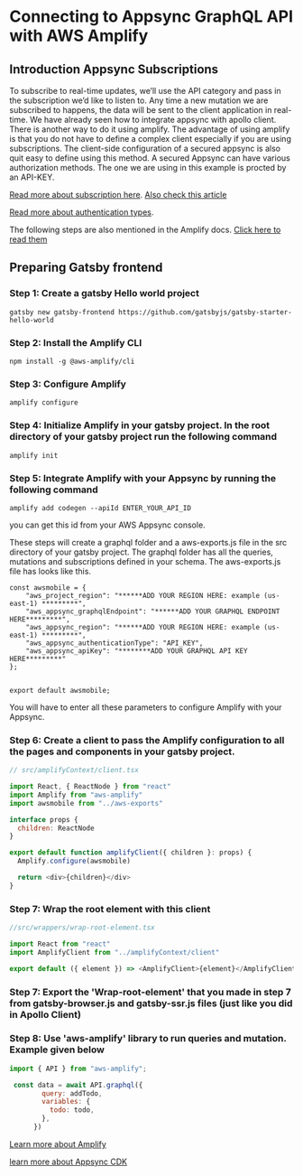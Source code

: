 # Connecting to Appsync GraphQL API with AWS Amplify

## Introduction Appsync Subscriptions

To subscribe to real-time updates, we’ll use the API category and pass in the subscription we’d like to listen to. Any time a new mutation we are subscribed to happens, the data will be sent to the client application in real-time.
We have already seen how to integrate appsync with apollo client. There is another way to do it using amplify. The advantage of using amplify is that you do not have to define a complex client especially if you are using subscriptions.
The client-side configuration of a secured appsync is also quit easy to define using this method. A secured Appsync can have various authorization methods. The one we are using in this example is procted by an API-KEY.

[Read more about subscription here](https://docs.aws.amazon.com/appsync/latest/devguide/real-time-websocket-client.htmly).
[Also check this article](https://aws.amazon.com/blogs/mobile/building-scalable-graphql-apis-on-aws-with-cdk-and-aws-appsync/)

[Read more about authentication types](https://docs.aws.amazon.com/appsync/latest/devguide/security.html#aws-appsync-security).

The following steps are also mentioned in the Amplify docs. [Click here to read them](https://docs.amplify.aws/lib/graphqlapi/getting-started/q/platform/ios)


## Preparing Gatsby frontend

### Step 1: Create a gatsby Hello world project

```
gatsby new gatsby-frontend https://github.com/gatsbyjs/gatsby-starter-hello-world
```

### Step 2: Install the Amplify CLI

```
npm install -g @aws-amplify/cli
```

### Step 3: Configure Amplify

```
amplify configure
```

### Step 4: Initialize Amplify in your gatsby project. In the root directory of your gatsby project run the following command

```
amplify init
```

### Step 5: Integrate Amplify with your Appsync by running the following command

```
amplify add codegen --apiId ENTER_YOUR_API_ID
```
you can get this id from your AWS Appsync console. 

These steps will create a graphql folder and a aws-exports.js file in the src directory of your gatsby project. The graphql folder has all the queries, mutations and subscriptions defined in your schema.
The aws-exports.js file has looks like this. 

```
const awsmobile = {
    "aws_project_region": "******ADD YOUR REGION HERE: example (us-east-1) *********",
    "aws_appsync_graphqlEndpoint": "******ADD YOUR GRAPHQL ENDPOINT HERE*********",
    "aws_appsync_region": "******ADD YOUR REGION HERE: example (us-east-1) *********",
    "aws_appsync_authenticationType": "API_KEY",
    "aws_appsync_apiKey": "********ADD YOUR GRAPHQL API KEY HERE*********"
};


export default awsmobile;

```
You will have to enter all these parameters to configure Amplify with your Appsync.


### Step 6: Create a client to pass the Amplify configuration to all the pages and components in your gatsby project.

```javascript
// src/amplifyContext/client.tsx

import React, { ReactNode } from "react"
import Amplify from "aws-amplify"
import awsmobile from "../aws-exports"

interface props {
  children: ReactNode
}

export default function amplifyClient({ children }: props) {
  Amplify.configure(awsmobile)

  return <div>{children}</div>
}

```
### Step 7: Wrap the root element with this client

```javascript
//src/wrappers/wrap-root-element.tsx

import React from "react"
import AmplifyClient from "../amplifyContext/client"

export default ({ element }) => <AmplifyClient>{element}</AmplifyClient>

```
### Step 7: Export the 'Wrap-root-element' that you made in step 7 from gatsby-browser.js and gatsby-ssr.js files (just like you did in Apollo Client)

### Step 8: Use 'aws-amplify' library to run queries and mutation. Example given below
```javascript
import { API } from "aws-amplify";

 const data = await API.graphql({
        query: addTodo,
        variables: {
          todo: todo,
        },
      })

```

[Learn more about Amplify](https://docs.amplify.aws/)

[learn more about Appsync CDK](https://docs.aws.amazon.com/cdk/api/latest/docs/aws-appsync-readme.html)



